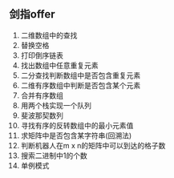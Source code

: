## 剑指offer
1. 二维数组中的查找
2. 替换空格
3. 打印倒序链表
4. 找出数组中任意重复元素
5. 二分查找判断数组中是否包含重复元素
6. 二维有序数组中判断是否包含某个元素
7. 合并有序数组
8. 用两个栈实现一个队列
9. 斐波那契数列
10. 寻找有序的反转数组中的最小元素值
11. 求矩阵中是否包含某字符串(回溯法)
12. 判断机器人在m x n的矩阵中可以到达的格子数
13. 搜索二进制中1的个数
14. 单例模式